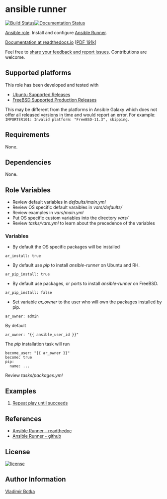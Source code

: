 # ansible runner

[![Build Status](https://travis-ci.org/vbotka/ansible-runner.svg?branch=master)](https://travis-ci.org/vbotka/ansible-runner)[![Documentation Status](https://readthedocs.org/projects/docs/badge/?version=latest)](https://ansible-runner-role.readthedocs.io/en/latest/)

[Ansible role](https://galaxy.ansible.com/vbotka/ansible_runner/). Install and configure [Ansible Runner](https://github.com/ansible/ansible-runner).


[Documentation at readthedocs.io](https://ansible-runner-role.readthedocs.io) [[PDF 191k](https://github.com/vbotka/ansible-runner/blob/master/ansible-runner-role.pdf)]

Feel free to [share your feedback and report issues](https://github.com/vbotka/ansible-runner/issues). Contributions are welcome.


## Supported platforms

This role has been developed and tested with
* [Ubuntu Supported Releases](http://releases.ubuntu.com/)
* [FreeBSD Supported Production Releases](https://www.freebsd.org/releases/)

This may be different from the platforms in Ansible Galaxy which does not offer all
released versions in time and would report an error. For example:
`IMPORTER101: Invalid platform: "FreeBSD-11.3", skipping.`


## Requirements

None.


## Dependencies

None.


## Role Variables

- Review default variables in *defaults/main.yml*
- Review OS specific default varaibles in *vars/defaults/*
- Review examples in *vars/main.yml*
- Put OS specific custom variables into the directory *vars/*
- Review *tasks/vars.yml* to learn about the precedence of the variables


### Variables

- By default the OS specific packages will be installed

```
ar_install: true
```

- By default use *pip* to install *ansible-runner* on Ubuntu and RH.

```
ar_pip_install: true
```

- By default use packages, or ports to install *ansible-runner* on FreeBSD.

```
ar_pip_install: false
```

- Set variable *ar_owner* to the user who will own the packages installed by pip.

```
ar_owner: admin
```

By default

```
ar_owner: "{{ ansible_user_id }}"
```

The *pip* installation task will run

```
become_user: "{{ ar_owner }}"
become: true
pip:
  name: ...
```

Review *tasks/packages.yml*


## Examples

1) [Repeat play until succeeds](https://github.com/vbotka/ansible-runner/blob/master/contrib/repeat_play_until_succeeds.bash)


## References

- [Ansible Runner - readthedoc](https://ansible-runner.readthedocs.io/en/latest/)
- [Ansible Runner - github](https://github.com/ansible/ansible-runner/)


## License

[![license](https://img.shields.io/badge/license-BSD-red.svg)](https://www.freebsd.org/doc/en/articles/bsdl-gpl/article.html)


## Author Information

[Vladimir Botka](https://botka.link)
